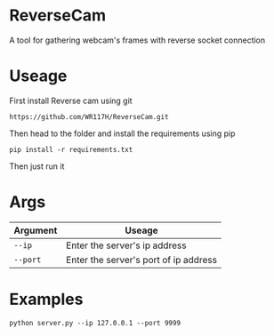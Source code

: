 # ReverseCam
A tool for gathering webcam's frames with reverse socket connection
# Useage
First install Reverse cam using git
```
https://github.com/WR117H/ReverseCam.git
```
Then head to the folder and install the requirements using pip
```
pip install -r requirements.txt
```
Then just run it

# Args
| Argument | Useage |
| --- | --- |
| `--ip` | Enter the server's ip address |
| `--port` | Enter the server's port of ip address |

# Examples
```
python server.py --ip 127.0.0.1 --port 9999
```
